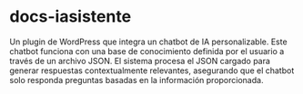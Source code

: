 # docs-iasistente
Un plugin de WordPress que integra un chatbot de IA personalizable. Este chatbot funciona con una base de conocimiento definida por el usuario a través de un archivo JSON. El sistema procesa el JSON cargado para generar respuestas contextualmente relevantes, asegurando que el chatbot solo responda preguntas basadas en la información proporcionada.
